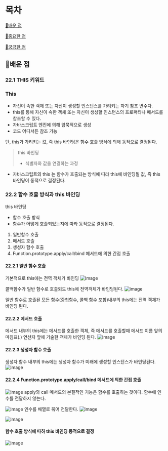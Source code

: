 # 목차

[📗배운 점](#📗배운-점)

[📌중요한 점](#📌중요한-점)

[🤔궁금한 점](#🤔궁금한-점)

## 📗배운 점

### 22.1 THIS 키워드

### This

- 자신이 속한 객체 또는 자신이 생성할 인스턴스를 가리키는 자기 참조 변수다.
- this를 통해 자신이 속한 객체 또는 자신이 생성할 인스턴스의 프로퍼티나 메서드를 참조할 수 있다.
- 자바스크립트 엔진에 의해 암묵적으로 생성
- 코드 어디서든 참조 가능

단, this가 가리키는 값, 즉 this 바인딩은 함수 호출 방식에 의해 동적으로 결정된다.

> this 바인딩
>
> - 식별자와 값을 연결하는 과정

- 자바스크립트의 this 는 함수가 호출되는 방식에 따라 this에 바인딩될 값, 즉 this 바인딩이 동적으로 결정된다.

### 22.2 함수 호출 방식과 this 바인딩

this 바인딩

- 함수 호출 방식
- 함수가 어떻게 호출되었는지에 따라 동적으로 결정된다.

1. 일반함수 호출
2. 메서드 호출
3. 생성자 함수 호출
4. Function.prototype.apply/call/bind 메서드에 의한 간접 호출

#### 22.2.1 일반 함수 호출

기본적으로 this에는 전역 객체가 바인딩
![image](https://github.com/chowonn/js-deepdive-study/assets/101866872/392be1e2-c3c2-48ad-9c73-03a55431b7a7)

콜백함수가 일반 함수로 호출되도 this에 전역객체가 바인딩된다.
![image](https://github.com/chowonn/js-deepdive-study/assets/101866872/0ce08fc6-0277-4cd6-8270-ff9e969368b0)

일반 함수로 호출된 모든 함수(중첩함수, 콜백 함수 포함)내부의 this에는 전역 객체가 바인딩 된다.

#### 22.2.2 메서드 호출

메서드 내부의 this에는 메서드를 호출한 객체, 즉 메서드를 호출할때 메서드 이름 앞의 마침표(.) 연산자 앞에 기술한 객체가 바인딩 된다.
![image](https://github.com/chowonn/js-deepdive-study/assets/101866872/7cab2344-b7f1-484f-b2e0-d27466b0ff51)

#### 22.2.3 생성자 함수 호출

생성자 함수 내부의 this에는 생성자 함수가 미래에 생성할 인스턴스가 바인딩된다.
![image](https://github.com/chowonn/js-deepdive-study/assets/101866872/fc6f1a23-8d93-4691-bbf5-2e2bc1e4c5dd)

#### 22.2.4 Function.prototype.apply/call/bind 메서드에 의한 간접 호출

![image](https://github.com/chowonn/js-deepdive-study/assets/101866872/a9736225-2dac-471e-90e2-e9aa51bee694)
apply와 call 메서드의 본질적인 기능은 함수를 호출하는 것이다.
함수에 인수를 전달하지 않는다.

![image](https://github.com/chowonn/js-deepdive-study/assets/101866872/330df71c-cd9a-457a-a427-126cfb8162bf)
인수를 배열로 묶어 전달한다.
![image](https://github.com/chowonn/js-deepdive-study/assets/101866872/5a76fe23-c097-4046-81a2-09f16ecf7276)

![image](https://github.com/chowonn/js-deepdive-study/assets/101866872/a451640b-25f4-4bb6-b7a4-b778eb4bf535)

#### 함수 호출 방식에 따하 this 바인딩 동적으로 결정

![image](https://github.com/chowonn/js-deepdive-study/assets/101866872/8e02219c-f4a6-40b0-9a31-e512c91acc8b)
